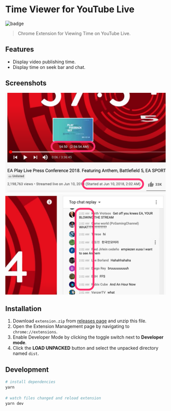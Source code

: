 # Time Viewer for YouTube Live

![badge](https://github.com/fiahfy/youtube-live-time-viewer/workflows/Create%20Release/badge.svg)

> Chrome Extension for Viewing Time on YouTube Live.

## Features

- Display video publishing time.
- Display time on seek bar and chat.

## Screenshots

![screenshot](.github/img/screenshot1.png)
![screenshot](.github/img/screenshot2.png)

## Installation

1. Download `extension.zip` from [releases page](https://github.com/fiahfy/youtube-live-time-viewer/releases) and unzip this file.
2. Open the Extension Management page by navigating to `chrome://extensions`.
3. Enable Developer Mode by clicking the toggle switch next to **Developer mode**.
4. Click the **LOAD UNPACKED** button and select the unpacked directory named `dist`.

## Development

```bash
# install dependencies
yarn

# watch files changed and reload extension
yarn dev
```
